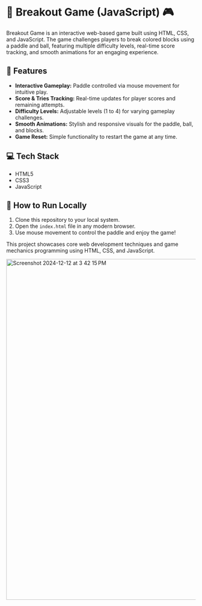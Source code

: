 # 🚀 Breakout Game (JavaScript) 🎮  

Breakout Game is an interactive web-based game built using HTML, CSS, and JavaScript. The game challenges players to break colored blocks using a paddle and ball, featuring multiple difficulty levels, real-time score tracking, and smooth animations for an engaging experience.  

## 🎯 Features  
- **Interactive Gameplay:** Paddle controlled via mouse movement for intuitive play.  
- **Score & Tries Tracking:** Real-time updates for player scores and remaining attempts.  
- **Difficulty Levels:** Adjustable levels (1 to 4) for varying gameplay challenges.  
- **Smooth Animations:** Stylish and responsive visuals for the paddle, ball, and blocks.  
- **Game Reset:** Simple functionality to restart the game at any time.  

## 💻 Tech Stack  
- HTML5  
- CSS3  
- JavaScript  

## 🚀 How to Run Locally  
1. Clone this repository to your local system.  
2. Open the `index.html` file in any modern browser.  
3. Use mouse movement to control the paddle and enjoy the game!  

This project showcases core web development techniques and game mechanics programming using HTML, CSS, and JavaScript.  


<img width="907" alt="Screenshot 2024-12-12 at 3 42 15 PM" src="https://github.com/user-attachments/assets/842b519f-7654-430d-b7d0-b12e1fffc38c" />

